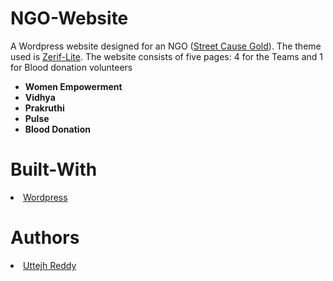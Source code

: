 <h1>NGO-Website</h1>
<p>A Wordpress website designed for an NGO (<a href="http://gold.streetcause.org/">Street Cause Gold</a>). The theme used is <a href="https://wordpress.org/themes/zerif-lite/">Zerif-Lite</a>.
      The website consists of five pages: 4 for the Teams and 1 for Blood donation volunteers
<ul>
<li><STRONG>Women Empowerment </STRONG></li>
<li><STRONG>Vidhya</STRONG></li>
<li><STRONG>Prakruthi</STRONG></li>
<li><STRONG>Pulse</STRONG></li>
<li><STRONG>Blood Donation</STRONG></li>
</ul>

<h1>Built-With</h1>
<li><a href="https://wordpress.org/">Wordpress</a></li>

<h1>Authors</h1>
<li><a href="https://github.com/uttejh/">Uttejh Reddy</a></li>

